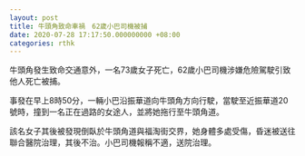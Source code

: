 ```yaml
---
layout: post
title: 牛頭角致命車禍　62歲小巴司機被捕
date: 2020-07-28 17:17:50.000000000 +08:00
categories: rthk
---
```


牛頭角發生致命交通意外，一名73歲女子死亡，62歲小巴司機涉嫌危險駕駛引致他人死亡被捕。

事發在早上8時50分，一輛小巴沿振華道向牛頭角方向行駛，當駛至近振華道20號時，撞到一名正在過路的女途人，並將她拖行至牛頭角道。

該名女子其後被發現倒臥於牛頭角道與福淘街交界，她身體多處受傷，昏迷被送往聯合醫院治理，其後不治。小巴司機報稱不適，送院治理。

